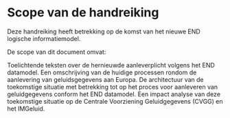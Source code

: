 # Scope van de handreiking

Deze handreiking heeft betrekking op de komst van het nieuwe END logische informatiemodel.

De scope van dit document omvat:

Toelichtende teksten over de hernieuwde aanleverplicht volgens het END datamodel.
Een omschrijving van de huidige processen rondom de aanlevering van geluidsgegevens aan Europa.
De architectuur van de toekomstige situatie met betrekking tot op het proces voor aanleveren van geluidgegevens conform het END datamodel.
Een impact analyse van deze toekomstige situatie op de Centrale Voorziening Geluidgegevens (CVGG) en het IMGeluid.
